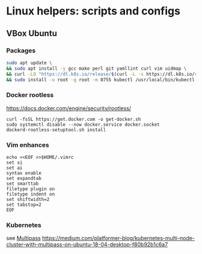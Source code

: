 # Linux helpers: scripts and configs

## VBox Ubuntu 
### Packages
```bash
sudo apt update \
&& sudo apt install -y gcc make perl git yamllint curl vim uidmap \
&& curl -LO "https://dl.k8s.io/release/$(curl -L -s https://dl.k8s.io/release/stable.txt)/bin/linux/amd64/kubectl" \
&& sudo install -o root -g root -m 0755 kubectl /usr/local/bin/kubectl
```

### Docker rootless
https://docs.docker.com/engine/security/rootless/
```
curl -fsSL https://get.docker.com -o get-docker.sh 
sudo systemctl disable --now docker.service docker.socket
dockerd-rootless-setuptool.sh install
```

### Vim enhances
```
echo <<EOF >>$HOME/.vimrc
set si
set ai
syntax enable
set expandtab
set smarttab
filetype plugin on
filetype indent on
set shiftwidth=2
set tabstop=2
EOF
```  

### Kubernetes 
see [Multipass](https://multipass.run/)
https://medium.com/platformer-blog/kubernetes-multi-node-cluster-with-multipass-on-ubuntu-18-04-desktop-f80b92b1c6a7


